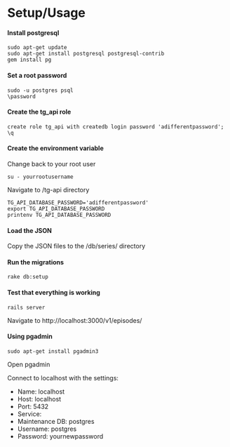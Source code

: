 # Setup/Usage

#### Install postgresql
```
sudo apt-get update
sudo apt-get install postgresql postgresql-contrib
gem install pg
```

#### Set a root password
```
sudo -u postgres psql
\password
```

#### Create the tg_api role
```
create role tg_api with createdb login password 'adifferentpassword';
\q
```

#### Create the environment variable
Change back to your root user

```
su - yourrootusername
```

Navigate to /tg-api directory

```
TG_API_DATABASE_PASSWORD='adifferentpassword'
export TG_API_DATABASE_PASSWORD
printenv TG_API_DATABASE_PASSWORD
```

#### Load the JSON
Copy the JSON files to the /db/series/ directory

#### Run the migrations
```
rake db:setup
```

#### Test that everything is working
```
rails server
```

Navigate to http://localhost:3000/v1/episodes/

#### Using pgadmin
```
sudo apt-get install pgadmin3
```

Open pgadmin

Connect to localhost with the settings:
* Name: localhost
* Host: localhost
* Port: 5432
* Service:
* Maintenance DB: postgres
* Username: postgres
* Password: yournewpassword
